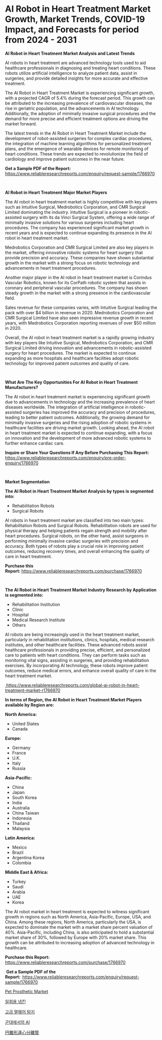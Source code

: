 <p><h1>AI Robot in Heart Treatment Market Growth, Market Trends, COVID-19 Impact, and Forecasts for period from 2024 - 2031</h1></p><p><strong>AI Robot in Heart Treatment Market Analysis and Latest Trends</strong></p>
<p><p>AI robots in heart treatment are advanced technology tools used to aid healthcare professionals in diagnosing and treating heart conditions. These robots utilize artificial intelligence to analyze patient data, assist in surgeries, and provide detailed insights for more accurate and effective treatment.</p><p>The AI Robot in Heart Treatment Market is experiencing significant growth, with a projected CAGR of 5.4% during the forecast period. This growth can be attributed to the increasing prevalence of cardiovascular diseases, the rise in geriatric population, and the advancements in AI technology. Additionally, the adoption of minimally invasive surgical procedures and the demand for more precise and efficient treatment options are driving the market forward.</p><p>The latest trends in the AI Robot in Heart Treatment Market include the development of robot-assisted surgeries for complex cardiac procedures, the integration of machine learning algorithms for personalized treatment plans, and the emergence of wearable devices for remote monitoring of heart conditions. These trends are expected to revolutionize the field of cardiology and improve patient outcomes in the near future.</p></p>
<p><strong>Get a Sample PDF of the Report:&nbsp;</strong> <a href="https://www.reliableresearchreports.com/enquiry/request-sample/1766970">https://www.reliableresearchreports.com/enquiry/request-sample/1766970</a></p>
<p>&nbsp;</p>
<p><strong>AI Robot in Heart Treatment Major Market Players</strong></p>
<p><p>The AI robot in heart treatment market is highly competitive with key players such as Intuitive Surgical, Medrobotics Corporation, and CMR Surgical Limited dominating the industry. Intuitive Surgical is a pioneer in robotic-assisted surgery with its da Vinci Surgical System, offering a wide range of minimally invasive solutions for various surgeries including heart procedures. The company has experienced significant market growth in recent years and is expected to continue expanding its presence in the AI robot in heart treatment market.</p><p>Medrobotics Corporation and CMR Surgical Limited are also key players in the market, offering innovative robotic systems for heart surgery that provide precision and accuracy. These companies have shown substantial growth in the market with a strong focus on robotic technology and advancements in heart treatment procedures.</p><p>Another major player in the AI robot in heart treatment market is Corindus Vascular Robotics, known for its CorPath robotic system that assists in coronary and peripheral vascular procedures. The company has shown steady growth in the market with a strong presence in the cardiovascular field.</p><p>Sales revenue for these companies varies, with Intuitive Surgical leading the pack with over $4 billion in revenue in 2020. Medrobotics Corporation and CMR Surgical Limited have also seen impressive revenue growth in recent years, with Medrobotics Corporation reporting revenues of over $50 million in 2020.</p><p>Overall, the AI robot in heart treatment market is a rapidly growing industry with key players like Intuitive Surgical, Medrobotics Corporation, and CMR Surgical Limited driving innovation and advancements in robotic-assisted surgery for heart procedures. The market is expected to continue expanding as more hospitals and healthcare facilities adopt robotic technology for improved patient outcomes and quality of care.</p></p>
<p>&nbsp;</p>
<p><strong>What Are The Key Opportunities For AI Robot in Heart Treatment Manufacturers?</strong></p>
<p><p>The AI robot in heart treatment market is experiencing significant growth due to advancements in technology and the increasing prevalence of heart diseases worldwide. The integration of artificial intelligence in robotic-assisted surgeries has improved the accuracy and precision of procedures, leading to better patient outcomes. Additionally, the growing demand for minimally invasive surgeries and the rising adoption of robotic systems in healthcare facilities are driving market growth. Looking ahead, the AI robot in heart treatment market is expected to continue expanding, with a focus on innovation and the development of more advanced robotic systems to further enhance cardiac care.</p></p>
<p><strong>Inquire or Share Your Questions If Any Before Purchasing This Report:</strong> <a href="https://www.reliableresearchreports.com/enquiry/pre-order-enquiry/1766970">https://www.reliableresearchreports.com/enquiry/pre-order-enquiry/1766970</a></p>
<p>&nbsp;</p>
<p><strong>Market Segmentation</strong></p>
<p><strong>The AI Robot in Heart Treatment Market Analysis by types is segmented into:</strong></p>
<p><ul><li>Rehabilitation Robots</li><li>Surgical Robots</li></ul></p>
<p><p>AI robots in heart treatment market are classified into two main types: Rehabilitation Robots and Surgical Robots. Rehabilitation robots are used for physical therapy and helping patients regain strength and mobility after heart procedures. Surgical robots, on the other hand, assist surgeons in performing minimally invasive cardiac surgeries with precision and accuracy. Both types of robots play a crucial role in improving patient outcomes, reducing recovery times, and overall enhancing the quality of care in heart treatment.</p></p>
<p><strong>Purchase this Report:&nbsp;</strong><a href="https://www.reliableresearchreports.com/purchase/1766970">https://www.reliableresearchreports.com/purchase/1766970</a></p>
<p>&nbsp;</p>
<p><strong>The AI Robot in Heart Treatment Market Industry Research by Application is segmented into:</strong></p>
<p><ul><li>Rehabilitation Institution</li><li>Clinic</li><li>Hospital</li><li>Medical Research Institute</li><li>Others</li></ul></p>
<p><p>AI robots are being increasingly used in the heart treatment market, particularly in rehabilitation institutions, clinics, hospitals, medical research institutes, and other healthcare facilities. These advanced robots assist healthcare professionals in providing precise, efficient, and personalized care to patients with heart conditions. They can perform tasks such as monitoring vital signs, assisting in surgeries, and providing rehabilitation exercises. By incorporating AI technology, these robots improve patient outcomes, reduce medical errors, and enhance overall quality of care in the heart treatment market.</p></p>
<p><a href="https://www.reliableresearchreports.com/global-ai-robot-in-heart-treatment-market-r1766970">&nbsp;https://www.reliableresearchreports.com/global-ai-robot-in-heart-treatment-market-r1766970</a></p>
<p><strong>In terms of Region, the AI Robot in Heart Treatment Market Players available by Region are:</strong></p>
<p>
    <p> <strong> North America: </strong>
        <ul>
            <li>United States</li>
            <li>Canada</li>
        </ul>
        </p> 
    <p> <strong> Europe: </strong>
        <ul>
            <li>Germany</li>
            <li>France</li>
            <li>U.K.</li>
            <li>Italy</li>
            <li>Russia</li>
        </ul>
        </p> 
    <p> <strong> Asia-Pacific: </strong>
        <ul>
            <li>China</li>
            <li>Japan</li>
            <li>South Korea</li>
            <li>India</li>
            <li>Australia</li>
            <li>China Taiwan</li>
            <li>Indonesia</li>
            <li>Thailand</li>
            <li>Malaysia</li>
        </ul>
        </p> 
    <p> <strong> Latin America: </strong>
        <ul>
            <li>Mexico</li>
            <li>Brazil</li>
            <li>Argentina Korea</li>
            <li>Colombia</li>
        </ul>
        </p> 
    <p> <strong> Middle East & Africa: </strong>
        <ul>
            <li>Turkey</li>
            <li>Saudi</li>
            <li>Arabia</li>
            <li>UAE</li>
            <li>Korea</li>
        </ul>
    </p>
    </p>
<p><p>The AI robot market in heart treatment is expected to witness significant growth in regions such as North America, Asia-Pacific, Europe, USA, and China. Among these regions, North America, particularly the USA, is expected to dominate the market with a market share percent valuation of 40%. Asia-Pacific, including China, is also anticipated to hold a substantial market share of 30%, followed by Europe with 20% market share. This growth can be attributed to increasing adoption of advanced technology in healthcare.</p></p>
<p><strong>Purchase this Report: </strong><a href="https://www.reliableresearchreports.com/purchase/1766970">https://www.reliableresearchreports.com/purchase/1766970</a></p>
<p>&nbsp;<strong>Get a Sample PDF of the Report:&nbsp;&nbsp;</strong><a href="https://www.reliableresearchreports.com/enquiry/request-sample/1766970">https://www.reliableresearchreports.com/enquiry/request-sample/1766970</a></p>
<p><strong></strong></p>
<p><p><a href="https://github.com/wusalecollins540tpqoz/Market-Research-Report-List-2/blob/main/pet-prosthetic-market.md">Pet Prosthetic Market</a></p><p><a href="https://medium.com/@kellylyncyh543964/%EC%9D%BC%ED%9A%8C%EC%9A%A9-%EB%83%85%ED%82%A8-%EC%8B%9C%EC%9E%A5-%EC%A7%80%ED%91%9C-%ED%95%B4%EC%84%9D-%EC%8B%9C%EC%9E%A5-%EC%A0%90%EC%9C%A0%EC%9C%A8-%ED%8A%B8%EB%A0%8C%EB%93%9C-%EB%B0%8F-%EC%84%B1%EC%9E%A5-%ED%8C%A8%ED%84%B4-30b22a2a8cd4">일회용 냅킨</a></p><p><a href="https://github.com/valroy852/Market-Research-Report-List-1/blob/main/889013546741.md">고급 멀웨어 탐지</a></p><p><a href="https://github.com/royErdmtyan906778/Market-Research-Report-List-1/blob/main/291871746740.md">군대에서의 AI</a></p><p><a href="https://medium.com/@kaydenjohns1964/%E5%86%86%E9%8C%90%E5%9E%8B%E9%81%A0%E5%BF%83%E3%83%81%E3%83%A5%E3%83%BC%E3%83%96%E5%B8%82%E5%A0%B4%E3%81%AF-2021%E5%B9%B4%E3%81%BE%E3%81%A7%E3%81%AE%E5%B8%82%E5%A0%B4%E3%82%B7%E3%82%A7%E3%82%A2-%E3%82%B5%E3%82%A4%E3%82%BA-%E3%81%8A%E3%82%88%E3%81%B3%E4%BA%88%E6%B8%AC%E4%BA%88%E6%B8%AC%E3%81%AB%E7%84%A6%E7%82%B9%E3%82%92%E5%BD%93%E3%81%A6%E3%81%A6%E3%81%84%E3%81%BE%E3%81%99-64beaeba2b38">円錐形遠心分離管</a></p></p>